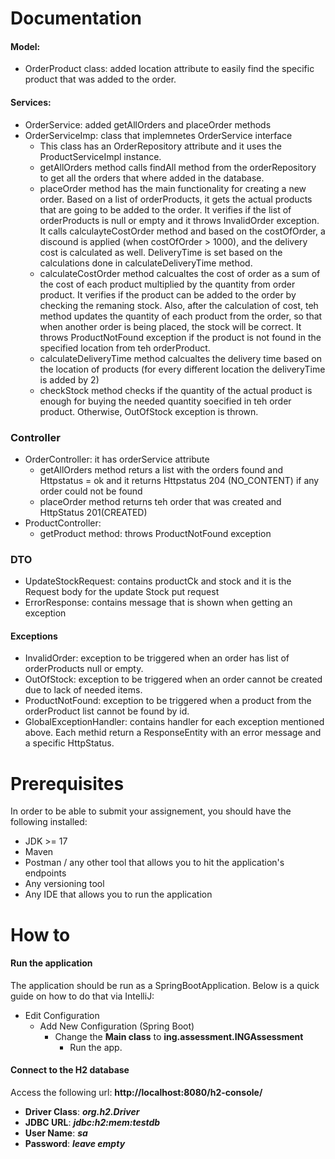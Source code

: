 # Documentation
#### Model:
* OrderProduct class: added location attribute to easily find the specific product that was added to the order.

#### Services:
* OrderService: added getAllOrders and placeOrder methods
* OrderServiceImp: class that implemnetes OrderService interface
  * This class has an OrderRepository attribute and it uses the ProductServiceImpl instance.
  * getAllOrders method calls findAll method from the orderRepository to get all the orders that where added in the database.
  * placeOrder method has the main functionality for creating a new order. Based on a list of orderProducts, it gets the actual products that are going to be added to the order. It verifies if the list of orderProducts is null or empty and it throws InvalidOrder exception. It calls calculayteCostOrder method and based on the costOfOrder, a discound is applied (when costOfOrder > 1000), and the delivery cost is calculated as well. DeliveryTime is set based on the calculations done in calculateDeliveryTime method.
  * calculateCostOrder method calcualtes the cost of order as a sum of the cost of each product multiplied by the quantity from order product. It verifies if the product can be added to the order by checking the remaning stock. Also, after the calculation of cost, teh method updates the quantity of each product from the order, so that when another order is being placed, the stock will be correct. It throws ProductNotFound exception if the product is not found in the specified location from teh orderProduct.
  * calculateDeliveryTime method calcualtes the delivery time based on the location of products (for every different location the deliveryTime is added by 2)
  * checkStock method checks if the quantity of the actual product is enough for buying the needed quantity soecified in teh order product. Otherwise, OutOfStock exception is thrown.

### Controller
* OrderController: it has orderService attribute
  * getAllOrders method returs a list with the orders found and Httpstatus = ok and it returns Httpstatus 204 (NO_CONTENT) if any order could not be found
  * placeOrder method returns teh order that was created and HttpStatus 201(CREATED)
* ProductController:
  * getProduct method: throws ProductNotFound exception
 
### DTO
* UpdateStockRequest: contains productCk and stock and it is the Request body for the update Stock put request
* ErrorResponse: contains message that is shown when getting an exception

#### Exceptions
* InvalidOrder: exception to be triggered when an order has list of orderProducts null or empty.
* OutOfStock: exception to be triggered when an order cannot be created due to lack of needed items.
* ProductNotFound: exception to be triggered when a product from the orderProduct list cannot be found by id.
* GlobalExceptionHandler: contains handler for each exception mentioned above. Each methid return a ResponseEntity with an error message and a specific HttpStatus.

# Prerequisites

In order to be able to submit your assignement, you should have the following installed:
* JDK >= 17
* Maven
* Postman / any other tool that allows you to hit the application's endpoints
* Any versioning tool
* Any IDE that allows you to run the application


# How to

#### Run the application
The application should be run as a SpringBootApplication. Below is a quick guide on how to do that via IntelliJ:
* Edit Configuration 
   * Add New Configuration (Spring Boot)
     * Change the **Main class** to **ing.assessment.INGAssessment**
       * Run the app.

#### Connect to the H2 database
Access the following url: **http://localhost:8080/h2-console/**
 * **Driver Class**: _**org.h2.Driver**_
 * **JDBC URL**: _**jdbc:h2:mem:testdb**_
 * **User Name**: _**sa**_
 * **Password**: **_leave empty_**


